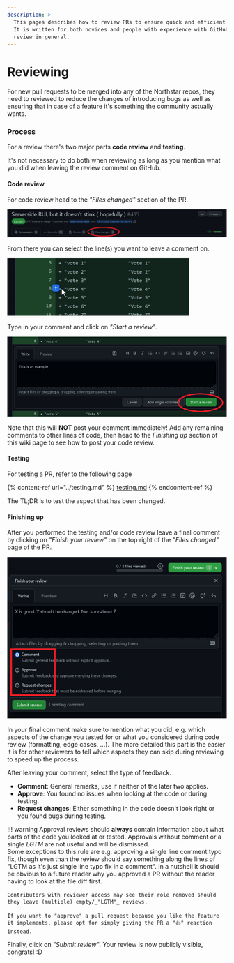 ```yaml
---
description: >-
  This pages describes how to review PRs to ensure quick and efficient merging.
  It is written for both novices and people with experience with GitHub and code
  review in general.
---
```


# Reviewing

For new pull requests to be merged into any of the Northstar repos, they need to reviewed to reduce the changes of introducing bugs as well as ensuring that in case of a feature it's something the community actually wants.

### Process

For a review there's two major parts **code review** and **testing**.

It's not necessary to do both when reviewing as long as you mention what you did when leaving the review comment on GitHub.

#### Code review

For code review head to the _"Files changed"_ section of the PR.

![](/_static/wiki/review1.png)

From there you can select the line(s) you want to leave a comment on.

![](/_static/wiki/review2.png)

Type in your comment and click on _"Start a review"_.

![](/_static/wiki/review3.png)

Note that this will **NOT** post your comment immediately! Add any remaining comments to other lines of code, then head to the _Finishing up_ section of this wiki page to see how to post your code review.



#### Testing

For testing a PR, refer to the following page

{% content-ref url="../testing.md" %}
[testing.md](./testing.md)
{% endcontent-ref %}

The TL;DR is to test the aspect that has been changed.

#### Finishing up

After you performed the testing and/or code review leave a final comment by clicking on _"Finish your review"_ on the top right of the _"Files changed"_ page of the PR.

![](/_static/wiki/review4.png)

In your final comment make sure to mention what you did, e.g. which aspects of the change you tested for or what you considered during code review (formatting, edge cases, ...). The more detailed this part is the easier it is for other reviewers to tell which aspects they can skip during reviewing to speed up the process.

After leaving your comment, select the type of feedback.

* **Comment**: General remarks, use if neither of the later two applies.
* **Approve**: You found no issues when looking at the code or during testing.
* **Request changes**: Either something in the code doesn't look right or you found bugs during testing.

!!! warning
    Approval reviews should **always** contain information about what parts of the code you looked at or tested. Approvals without comment or a single _LGTM_ are not useful and will be dismissed. \
    Some exceptions to this rule are e.g. approving a single line comment typo fix, though even than the review should say something along the lines of "LGTM as it's just single line typo fix in a comment". In a nutshell it should be obvious to a future reader why you approved a PR without the reader having to look at the file diff first.

    Contributors with reviewer access may see their role removed should they leave (multiple) empty/_"LGTM"_ reviews.

    If you want to "approve" a pull request because you like the feature it implements, please opt for simply giving the PR a "👍" reaction instead.


Finally, click on _"Submit review"_. Your review is now publicly visible, congrats! :D
